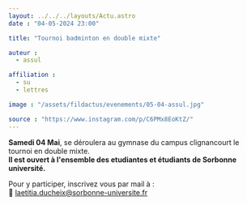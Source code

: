 ```yaml
---
layout: ../../../layouts/Actu.astro
date : "04-05-2024 23:00"

title: "Tournoi badminton en double mixte"

auteur :
  - assul

affiliation :
  - su
  - lettres

image : "/assets/fildactus/evenements/05-04-assul.jpg"

source : "https://www.instagram.com/p/C6PMx8EoKtZ/"
---
```


__Samedi 04 Mai__, se déroulera au gymnase du campus clignancourt le tournoi en double mixte.  
__Il est ouvert à l'ensemble des etudiantes et étudiants de Sorbonne université.__

Pour y participer, inscrivez vous par mail à :  
📧 laetitia.ducheix@sorbonne-universite.fr